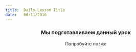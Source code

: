 ```yaml
---
title:  Daily Lesson Title
date:   06/11/2016
---
```


### <center>Мы подготавливаем данный урок</center> 

 <center>Попробуйте позже</center>